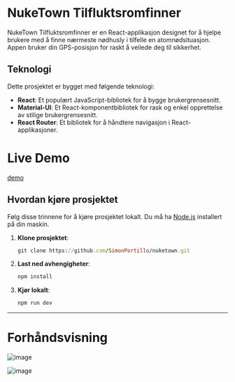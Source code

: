# NukeTown Tilfluktsromfinner

NukeTown Tilfluktsromfinner er en React-applikasjon designet for å hjelpe brukere med å finne nærmeste nødhusly i tilfelle en atomnødsituasjon. Appen bruker din GPS-posisjon for raskt å veilede deg til sikkerhet.

## Teknologi

Dette prosjektet er bygget med følgende teknologi:
- **React**: Et populært JavaScript-bibliotek for å bygge brukergrensesnitt.
- **Material-UI**: Et React-komponentbibliotek for rask og enkel opprettelse av stilige brukergrensesnitt.
- **React Router**: Et bibliotek for å håndtere navigasjon i React-applikasjoner.

# Live Demo 
[demo](https://nuketown-one.vercel.app)
## Hvordan kjøre prosjektet

Følg disse trinnene for å kjøre prosjektet lokalt. Du må ha [Node.js](https://nodejs.org/en) installert på din maskin.

1. **Klone prosjektet**:
   ```ruby
   git clone https://github.com/SimonPortillo/nuketown.git
1. **Last ned avhengigheter**:
   ```ruby
   npm install
1. **Kjør lokalt**:
   ```ruby
   npm run dev
---
# Forhåndsvisning
![image](https://github.com/user-attachments/assets/6828d8e8-cf33-4128-b6ee-029ed2f9d8f0)

![image](https://github.com/user-attachments/assets/461ddb00-4c0b-4306-93af-753159a6f100)



